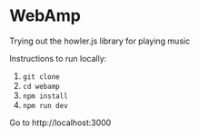 # WebAmp

Trying out the howler.js library for playing music

Instructions to run locally:

1. `git clone`
2. `cd webamp`
3. `npm install`
4. `npm run dev`

Go to http://localhost:3000
